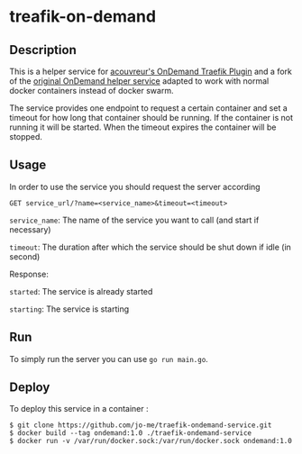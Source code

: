 # treafik-on-demand

## Description

This is a helper service for [acouvreur's OnDemand Traefik Plugin](https://github.com/acouvreur/traefik-ondemand-plugin) and a fork of the [original OnDemand helper service](https://github.com/acouvreur/traefik-ondemand-service) adapted to work with normal docker containers instead of docker swarm.

The service provides one endpoint to request a certain container and set a timeout for how long that container should be running.
If the container is not running it will be started. When the timeout expires the container will be stopped.


## Usage

In order to use the service you should request the server according 
```
GET service_url/?name=<service_name>&timeout=<timeout>
```

`service_name`: The name of the service you want to call (and start if necessary)

`timeout`: The duration after which the service should be shut down if idle (in second)

Response:

`started`: The service is already started

`starting`: The service is starting


## Run 

To simply run the server you can use `go run main.go`.

## Deploy

To deploy this service in a container :

```
$ git clone https://github.com/jo-me/traefik-ondemand-service.git
$ docker build --tag ondemand:1.0 ./traefik-ondemand-service
$ docker run -v /var/run/docker.sock:/var/run/docker.sock ondemand:1.0
```
